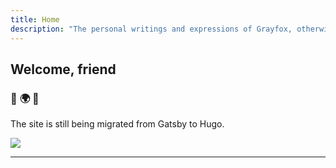 ```yaml
---
title: Home
description: "The personal writings and expressions of Grayfox, otherwise known as you too and everyone else. It is a loving and silly place."
---
```


## Welcome, friend

### :purple_heart: :earth_africa: :purple_heart:

The site is still being migrated from Gatsby to Hugo.

<img src="/images/partywizard.gif">

---
